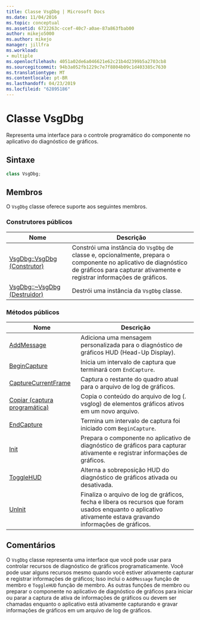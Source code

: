 ```yaml
---
title: Classe VsgDbg | Microsoft Docs
ms.date: 11/04/2016
ms.topic: conceptual
ms.assetid: 6722263c-ccef-40c7-a0ae-87a863fbab00
author: mikejo5000
ms.author: mikejo
manager: jillfra
ms.workload:
- multiple
ms.openlocfilehash: 4051a02de6a046621e62c21b4d2399b5a2703cb8
ms.sourcegitcommit: 94b3a052fb1229c7e7f8804b09c1d403385c7630
ms.translationtype: MT
ms.contentlocale: pt-BR
ms.lasthandoff: 04/23/2019
ms.locfileid: "62895186"
---
```

# <a name="vsgdbg-class"></a>Classe VsgDbg
Representa uma interface para o controle programático do componente no aplicativo do diagnóstico de gráficos.

## <a name="syntax"></a>Sintaxe

```C++
class VsgDbg;
```

## <a name="members"></a>Membros
 O `VsgDbg` classe oferece suporte aos seguintes membros.

### <a name="public-constructors"></a>Construtores públicos

|Nome|Descrição|
|----------|-----------------|
|[VsgDbg::VsgDbg (Construtor)](vsgdbg-vsgdbg-constructor.md)|Constrói uma instância do `VsgDbg` de classe e, opcionalmente, prepara o componente no aplicativo de diagnóstico de gráficos para capturar ativamente e registrar informações de gráficos.|
|[VsgDbg::~VsgDbg (Destruidor)](vsgdbg-tilde-vsgdbg-destructor.md)|Destrói uma instância da `VsgDbg` classe.|

### <a name="public-methods"></a>Métodos públicos

|Nome|Descrição|
|----------|-----------------|
|[AddMessage](addmessage.md)|Adiciona uma mensagem personalizada para o diagnóstico de gráficos HUD (Head-Up Display).|
|[BeginCapture](begincapture.md)|Inicia um intervalo de captura que terminará com `EndCapture`.|
|[CaptureCurrentFrame](capturecurrentframe.md)|Captura o restante do quadro atual para o arquivo de log de gráficos.|
|[Copiar (captura programática)](copy-programmatic-capture.md)|Copia o conteúdo do arquivo de log (. vsglog) de elementos gráficos ativos em um novo arquivo.|
|[EndCapture](endcapture.md)|Termina um intervalo de captura foi iniciado com `BeginCapture`.|
|[Init](init.md)|Prepara o componente no aplicativo de diagnóstico de gráficos para capturar ativamente e registrar informações de gráficos.|
|[ToggleHUD](togglehud.md)|Alterna a sobreposição HUD do diagnóstico de gráficos ativada ou desativada.|
|[UnInit](uninit.md)|Finaliza o arquivo de log de gráficos, fecha e libera os recursos que foram usados enquanto o aplicativo ativamente estava gravando informações de gráficos.|

## <a name="remarks"></a>Comentários
 O `VsgDbg` classe representa uma interface que você pode usar para controlar recursos de diagnóstico de gráficos programaticamente. Você pode usar alguns recursos mesmo quando você estiver ativamente capturar e registrar informações de gráficos; Isso inclui o `AddMessage` função de membro e `ToggleHUD` função de membro. As outras funções de membro ou preparar o componente no aplicativo de diagnóstico de gráficos para iniciar ou parar a captura de ativa de informações de gráficos ou devem ser chamadas enquanto o aplicativo está ativamente capturando e gravar informações de gráficos em um arquivo de log de gráficos.